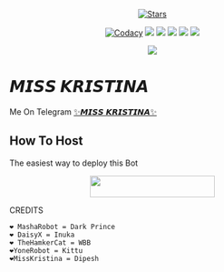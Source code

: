 <p align="center">
    <a href="https://github.com/xdipesh/MissKristinaBot/stargazers"><img src="https://img.shields.io/github/stars/noob-kittu/YoneRobot?label=Stars&style=flat-square&logo=github&color=F10070" alt="Stars" /></a>
</p>
<p align="center">
    <a href="https://app.codacy.com/manual/xdipesh/MissKristina/dashboard"> <img src="https://img.shields.io/codacy/grade/4d58f2a402b54aed8a7d95f7add45a81?color=brightgreen&logo=codacy&logoColor=green&style=for-the-badge" alt="Codacy" /></a>
    <a href="https://github.com/xdipesh/MissKristinaBot"> <img src="https://img.shields.io/github/repo-size/xdipesh/MissKristinaBot?color=orange&logo=github&logoColor=green&style=for-the-badge" /></a>
    <a href="https://github.com/xdipesh/MissKristinaBot/commits/prince"> <img src="https://img.shields.io/github/last-commit/xdipesh/MissKristinaBot?color=blue&logo=github&logoColor=green&style=for-the-badge" /></a>
    <a href="https://github.com/xdipesh/MissKristinaBot/issues"> <img src="https://img.shields.io/github/issues/xdipesh/MissKristinaBot?color=blueviolet&logo=github&logoColor=green&style=for-the-badge" /></a>
    <a href="https://github.com/xdipesh/MissKristinaBot/network/members"> <img src="https://img.shields.io/github/forks/xdipesh/MissKristinaBot?color=red&logo=github&logoColor=green&style=for-the-badge" /></a>  
    <a href="https://pypi.org/project/Telethon/"> <img src="https://img.shields.io/pypi/v/telethon?color=yellow&label=telethon&logo=python&logoColor=green&style=for-the-badge" /></a>
</p>

<p align="center">
  <img src="https://telegra.ph/file/47ab7aa054a25224cbac8.jpg">
</p>

# 𝙈𝙄𝙎𝙎 𝙆𝙍𝙄𝙎𝙏𝙄𝙉𝘼
Me On Telegram [✨𝙈𝙄𝙎𝙎 𝙆𝙍𝙄𝙎𝙏𝙄𝙉𝘼✨](https://t.me/MissKristina_bot)

## How To Host
The easiest way to deploy this Bot
<p align="center"><a href="https://heroku.com/deploy?template=https://github.com/xdipesh/MissKristinaBot"> <img src="https://img.shields.io/badge/Deploy%20To%20Heroku-black?style=for-the-badge&logo=heroku" width="220" height="38.45"/></a></p>
 
CREDITS
```
❤️ MashaRobot = Dark Prince 
❤️ DaisyX = Inuka
❤️ TheHamkerCat = WBB
❤️YoneRobot = Kittu
❤️MissKristina = Dipesh




```
